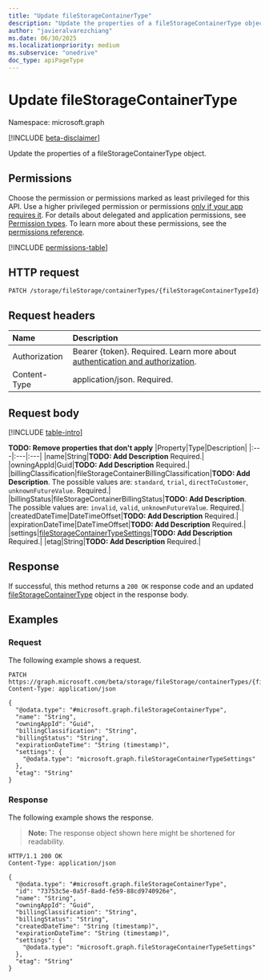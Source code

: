 ```yaml
---
title: "Update fileStorageContainerType"
description: "Update the properties of a fileStorageContainerType object."
author: "javieralvarezchiang"
ms.date: 06/30/2025
ms.localizationpriority: medium
ms.subservice: "onedrive"
doc_type: apiPageType
---
```


# Update fileStorageContainerType

Namespace: microsoft.graph

[!INCLUDE [beta-disclaimer](../../includes/beta-disclaimer.md)]

Update the properties of a fileStorageContainerType object.

## Permissions

Choose the permission or permissions marked as least privileged for this API. Use a higher privileged permission or permissions [only if your app requires it](/graph/permissions-overview#best-practices-for-using-microsoft-graph-permissions). For details about delegated and application permissions, see [Permission types](/graph/permissions-overview#permission-types). To learn more about these permissions, see the [permissions reference](/graph/permissions-reference).

<!-- {
  "blockType": "permissions",
  "name": "filestoragecontainertype-update-permissions"
}
-->
[!INCLUDE [permissions-table](../includes/permissions/filestoragecontainertype-update-permissions.md)]

## HTTP request

<!-- {
  "blockType": "ignored"
}
-->
``` http
PATCH /storage/fileStorage/containerTypes/{fileStorageContainerTypeId}
```

## Request headers

|Name|Description|
|:---|:---|
|Authorization|Bearer {token}. Required. Learn more about [authentication and authorization](/graph/auth/auth-concepts).|
|Content-Type|application/json. Required.|

## Request body

[!INCLUDE [table-intro](../../includes/update-property-table-intro.md)]


**TODO: Remove properties that don't apply**
|Property|Type|Description|
|:---|:---|:---|
|name|String|**TODO: Add Description** Required.|
|owningAppId|Guid|**TODO: Add Description** Required.|
|billingClassification|fileStorageContainerBillingClassification|**TODO: Add Description**. The possible values are: `standard`, `trial`, `directToCustomer`, `unknownFutureValue`. Required.|
|billingStatus|fileStorageContainerBillingStatus|**TODO: Add Description**. The possible values are: `invalid`, `valid`, `unknownFutureValue`. Required.|
|createdDateTime|DateTimeOffset|**TODO: Add Description** Required.|
|expirationDateTime|DateTimeOffset|**TODO: Add Description** Required.|
|settings|[fileStorageContainerTypeSettings](../resources/filestoragecontainertypesettings.md)|**TODO: Add Description** Required.|
|etag|String|**TODO: Add Description** Required.|



## Response

If successful, this method returns a `200 OK` response code and an updated [fileStorageContainerType](../resources/filestoragecontainertype.md) object in the response body.

## Examples

### Request

The following example shows a request.
<!-- {
  "blockType": "request",
  "name": "update_filestoragecontainertype"
}
-->
``` http
PATCH https://graph.microsoft.com/beta/storage/fileStorage/containerTypes/{fileStorageContainerTypeId}
Content-Type: application/json

{
  "@odata.type": "#microsoft.graph.fileStorageContainerType",
  "name": "String",
  "owningAppId": "Guid",
  "billingClassification": "String",
  "billingStatus": "String",
  "expirationDateTime": "String (timestamp)",
  "settings": {
    "@odata.type": "microsoft.graph.fileStorageContainerTypeSettings"
  },
  "etag": "String"
}
```


### Response

The following example shows the response.
>**Note:** The response object shown here might be shortened for readability.
<!-- {
  "blockType": "response",
  "truncated": true
}
-->
``` http
HTTP/1.1 200 OK
Content-Type: application/json

{
  "@odata.type": "#microsoft.graph.fileStorageContainerType",
  "id": "73753c5e-0a5f-8add-fe59-88cd9740926e",
  "name": "String",
  "owningAppId": "Guid",
  "billingClassification": "String",
  "billingStatus": "String",
  "createdDateTime": "String (timestamp)",
  "expirationDateTime": "String (timestamp)",
  "settings": {
    "@odata.type": "microsoft.graph.fileStorageContainerTypeSettings"
  },
  "etag": "String"
}
```

